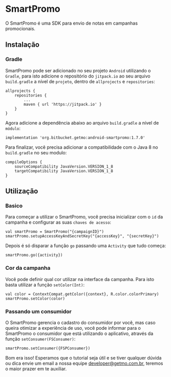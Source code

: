 # SmartPromo
O SmartPromo é uma SDK para envio de notas em campanhas promocionais. 

## Instalação
### Gradle
SmartPromo pode ser adicionado no seu projeto `Android` utilizando o `Gradle`, para isto adicione o repositório do `jitpack.io` ao seu arquivo `build.gradle` a nível de `projeto`, dentro de `allprojects` e `repositories`:
```
allprojects {
    repositories {
        ...
        maven { url 'https://jitpack.io' }
    }
}
```

Agora adicione a dependência abaixo ao arquivo `build.gradle` a nível de `módulo`:

    implementation 'org.bitbucket.getmo:android-smartpromo:1.7.0'
    
Para finalizar, você precisa adicionar a compatibilidade com o Java 8 no `build.gradle` no seu modulo:

    compileOptions {
        sourceCompatibility JavaVersion.VERSION_1_8
        targetCompatibility JavaVersion.VERSION_1_8
    }

## Utilização
### Basico
Para começar a utilizar o SmartPromo, você precisa inicializar com o `id` da campanha e configurar as suas `chaves de acesso`:

    val smartPromo = SmartPromo("{campaignID}")
    smartPromo.setupAccessKeyAndSecretKey("{accessKey}", "{secretKey}")
    
Depois é só disparar a função `go` passando uma `Activity` que tudo começa:

    smartPromo.go({activity})
    
### Cor da campanha
Você pode definir qual cor utilizar na interface da campanha. Para isto basta utilizar a função `setColor(Int)`:

    val color = ContextCompat.getColor({context}, R.color.colorPrimary)
    smartPromo.setColor(color)
  
### Passando um consumidor
O SmartPromo gerencia o cadastro do consumidor por você, mas caso queira otimizar a experiência de uso, você pode informar para o SmartPromo o consumidor que está utilizando o aplicativo, através da função `setConsumer(FSConsumer)`: 

    smartPromo.setConsumer({FSPConsumer})

  
  
Bom era isso! Esperamos que o tutorial seja útil e se tiver qualquer dúvida ou dica envie um email a nossa equipe developer@getmo.com.br, teremos o maior prazer em te auxiliar.
